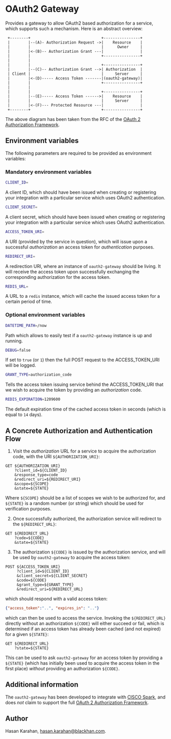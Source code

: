 # OAuth2 Gateway

Provides a gateway to allow OAuth2 based authorization for a service, which
supports such a mechanism. Here is an abstract overview:

     +--------+                               +----------------+
     |        |--(A)- Authorization Request ->|    Resource    |
     |        |                               |      Owner     |
     |        |<-(B)-- Authorization Grant ---|                |
     |        |                               +----------------+
     |        |
     |        |                               +----------------+
     |        |--(C)-- Authorization Grant -->| Authorization  |
     | Client |                               |     Server     |
     |        |<-(D)----- Access Token -------|(oauth2-gateway)|
     |        |                               +----------------+
     |        |
     |        |                               +----------------+
     |        |--(E)----- Access Token ------>|    Resource    |
     |        |                               |     Server     |
     |        |<-(F)--- Protected Resource ---|                |
     +--------+                               +----------------+

The above diagram has been taken from the RFC of the [OAuth 2 Authorization Framework][2].

## Environment variables

The following parameters are required to be provided as environment variables:

### Mandatory environment variables

```bash
CLIENT_ID=
```

A client ID, which should have been issued when creating or registering your
integration with a particular service which uses OAuth2 authentication.

```bash
CLIENT_SECRET=
```

A client secret, which should have been issued when creating or registering your
integration with a particular service which uses OAuth2 authentication.

```bash
ACCESS_TOKEN_URI=
```

A URI (provided by the service in question), which will issue upon a successful
*authorization* an access token for *authentication* purposes.

```bash
REDIRECT_URI=
```

A redirection URI, where an instance of `oauth2-gateway` should be living. It
will receive the access token upon successfully exchanging the corresponding
authorization for the access token.

```bash
REDIS_URL=
```

A URL to a `redis` instance, which will cache the issued access token for a
certain period of time.

### Optional environment variables

```bash
DATETIME_PATH=/now
```

Path which allows to easily test if a `oauth2-gateway` instance is up and
running.

```bash
DEBUG=false
```

If set to `true` (or `1`) then the full POST request to the ACCESS_TOKEN_URI
will be logged.

```bash
GRANT_TYPE=authorization_code
```

Tells the access token issuing service behind the ACCESS_TOKEN_URI that we wish
to acquire the token by providing an *authorization* code.

```bash
REDIS_EXPIRATION=1209600
```

The default expiration time of the cached access token in seconds (which is
equal to `14` days).

## A Concrete Authorization and Authentication Flow

1. Visit the *authorization* URL for a service to acquire the authorization
   code, with the URI `${AUTHORIZATION_URI}`:

```http
GET ${AUTHORIZATION_URI}
    ?client_id=${CLIENT_ID}
    &response_type=code
    &redirect_uri=${REDIRECT_URI}
    &scope=${SCOPE}
    &state=${STATE}
```

Where `${SCOPE}` should be a list of scopes we wish to be authorized for, and 
`${STATE}` is a random number (or string) which should be used for verification
purposes.

2. Once successfully authorized, the authorization service will redirect to the
   `${REDIRECT_URL}`:

```http
GET ${REDIRECT_URL}
    ?code=${CODE}
    &state=${STATE}
```

3. The authorization `${CODE}` is issued by the authorization service, and will
   be used by `oauth2-gateway` to acquire the access token:

```http
POST ${ACCESS_TOKEN_URI}
     ?client_id=${CLIENT_ID}
     &client_secret=${CLIENT_SECRET}
     &code=${CODE}
     &grant_type=${GRANT_TYPE}
     &redirect_uri=${REDIRECT_URL}
```

which should respond with a valid access token:

```json
{"access_token":"..", "expires_in": ".."}
```

which can then be used to access the service. Invoking the `${REDIRECT_URL}`
directly without an authorization `${CODE}` will either succeed or fail, which
is determined if an access token has already been cached (and not expired) for
a given `${STATE}`:

```http
GET ${REDIRECT_URL}
    ?state=${STATE}
```

This can be used to ask `oauth2-gateway` for an access token by providing a
`${STATE}` (which has initially been used to acquire the access token in the
first place) *without* providing an authorization `${CODE}`.

## Additional information

The `oauth2-gateway` has been developed to integrate with [CISCO Spark][1], and
does *not* claim to support the full [OAuth 2 Authorization Framework][2].

## Author

Hasan Karahan, <hasan.karahan@blackhan.com>.

[1]: https://developer.ciscospark.com/authentication.html
[2]: https://tools.ietf.org/html/rfc6749
